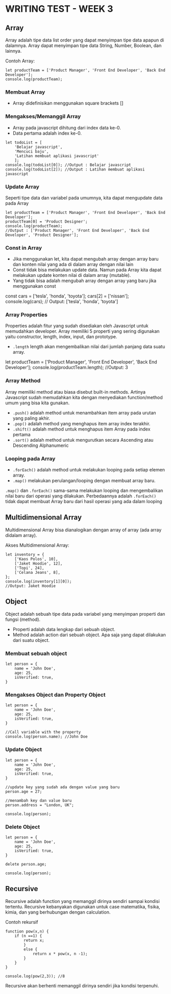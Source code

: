 # WRITING TEST - WEEK 3
## Array
Array adalah tipe data list order yang dapat menyimpan tipe data apapun di dalamnya. Array dapat menyimpan tipe data String, Number, Boolean, dan lainnya.

Contoh Array:
```
let productTeam = ['Product Manager', 'Front End Developer', 'Back End Developer'];
console.log(productTeam);
```

### Membuat Array
* Array didefinisikan menggunakan square brackets []

### Mengakses/Memanggil Array
* Array pada javascript dihitung dari index data ke-0.
* Data pertama adalah index ke-0.
```
let todoList = [
    'Belajar javascript',
    'Mencuci baju',
    'Latihan membuat aplikasi javascript'
    ];
console.log(todoList[0]); //Output : Belajar javascript
console.log(todoList[2]); //Output : Latihan membuat aplikasi javascript
```

### Update Array
Seperti tipe data dan variabel pada umumnya, kita dapat mengupdate data pada Array
```
let productTeam = ['Product Manager', 'Front End Developer', 'Back End Developer'];
productTeam[0] = 'Product Designer';
console.log(productTeam);
//Output : ['Product Manager', 'Front End Developer', 'Back End Developer', 'Product Designer'];
```

### Const in Array
* Jika menggunakan let, kita dapat mengubah array  dengan array baru dan konten nilai yang ada di dalam array dengan nilai lain
* Const tidak bisa melakukan update data. Namun pada Array kita dapat melakukan update konten nilai di dalam array (mutable).
* Yang tidak bisa adalah mengubah array dengan array yang baru jika menggunakan const

const cars = ['tesla', 'honda', 'toyota'];
cars[2] = ['nissan'];
console.log(cars);
// Output: ['tesla', 'honda', 'toyota']

### Array Properties
Properties adalah fitur yang sudah disediakan oleh Javascript untuk memudahkan developer. Array memiliki 5 properti yang sering digunakan yaitu constructor, length, index, input, dan prototype.

* ```.length```
length akan mengembalikan nilai dari jumlah panjang data suatu array.

let productTeam = ['Product Manager', 'Front End Developer', 'Back End Developer'];
console.log(productTeam.length);
//Output: 3

### Array Method
Array memiliki method atau biasa disebut built-in methods. Artinya Javascript sudah memudahkan kita dengan menyediakan function/method umum yang bisa kita gunakan.
* ```.push()``` adalah method untuk menambahkan item  array pada urutan yang paling akhir.
* ```.pop()``` adalah method yang menghapus item array index terakhir.
* ```.shift()``` adalah method untuk menghapus item Array pada index pertama
* ```.sort()``` adalah method untuk mengurutkan secara Ascending atau Descending Alphanumeric

### Looping pada Array
* ```.forEach()``` adalah method untuk melakukan looping pada setiap elemen array.
* ```.map()``` melakukan perulangan/looping dengan membuat array baru.

```.map()``` dan ```.forEach()``` sama-sama melakukan looping dan mengembalikan nilai baru dari operasi yang dilakukan. Perbedaannya adalah ```.forEach()``` tidak dapat membuat Array baru dari hasil operasi yang ada dalam looping

## Multidimensional Array
Multidimensional Array bisa dianalogikan dengan array of array (ada array didalam array).

Akses Multidimensional Array:
```
let inventory = {
    ['Kaos Polos', 10],
    ['Jaket Hoodie', 12],
    ['Topi', 24],
    ['Celana Jeans', 8],
};
console.log(inventory[1][0]);
//Output: Jaket Hoodie
```

## Object
Object adalah sebuah tipe data pada variabel yang menyimpan properti dan fungsi (method).
* Properti adalah data lengkap dari sebuah object.
* Method adalah action dari sebuah object. Apa saja yang dapat dilakukan dari suatu object.

### Membuat sebuah object
```
let person = {
    name = 'John Doe',
    age: 25,
    isVerified: true,
}
```

### Mengakses Object dan Property Object
```
let person = {
    name = 'John Doe',
    age: 25,
    isVerified: true,
}

//Call variable with the property
console.log(person.name); //John Doe
```

### Update Object
```
let person = {
    name = 'John Doe',
    age: 25,
    isVerified: true,
}

//update key yang sudah ada dengan value yang baru
person.age = 27;

//menambah key dan value baru
person.address = "London, UK";

console.log(person);
```

### Delete Object
```
let person = {
    name = 'John Doe',
    age: 25,
    isVerified: true,
}

delete person.age;

console.log(person);
```

## Recursive
Recursive adalah function yang memanggil dirinya sendiri sampai kondisi tertentu. Recursive kebanyakan digunakan untuk case matematika, fisika, kimia, dan yang berhubungan dengan calculation.

Contoh rekursif
```
function pow(x,n) {
    if (n ==1) {
        return x;
        }
        else {
            return x * pow(x, n -1);
        }
    }
}

console.log(pow(2,3)); //8
```

Recursive akan berhenti memanggil dirinya sendiri jika kondisi terpenuhi.

